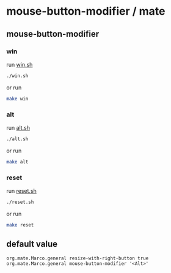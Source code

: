 

# mouse-button-modifier / mate


## mouse-button-modifier

### win

run [win.sh](win.sh)

``` sh
./win.sh
```

or run

``` sh
make win
```


### alt

run [alt.sh](alt.sh)

``` sh
./alt.sh
```

or run

``` sh
make alt
```


### reset

run [reset.sh](reset.sh)

``` sh
./reset.sh
```

or run

``` sh
make reset
```


## default value

```
org.mate.Marco.general resize-with-right-button true
org.mate.Marco.general mouse-button-modifier '<Alt>'
```
